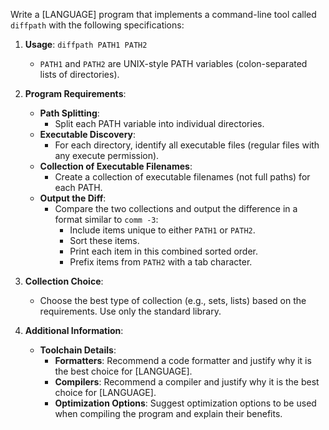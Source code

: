 Write a [LANGUAGE] program that implements a command-line tool called `diffpath` with the following specifications:

1. **Usage**: `diffpath PATH1 PATH2`
   - `PATH1` and `PATH2` are UNIX-style PATH variables (colon-separated lists of directories).

2. **Program Requirements**:
    - **Path Splitting**:
        - Split each PATH variable into individual directories.
    - **Executable Discovery**:
        - For each directory, identify all executable files (regular files with any execute permission).
    - **Collection of Executable Filenames**:
        - Create a collection of executable filenames (not full paths) for each PATH.
    - **Output the Diff**:
        - Compare the two collections and output the difference in a format similar to `comm -3`:
            - Include items unique to either `PATH1` or `PATH2`.
            - Sort these items.
            - Print each item in this combined sorted order.
            - Prefix items from `PATH2` with a tab character.

3. **Collection Choice**:
    - Choose the best type of collection (e.g., sets, lists) based on the requirements. Use only the standard library.

4. **Additional Information**:
    - **Toolchain Details**:
        - **Formatters**: Recommend a code formatter and justify why it is the best choice for [LANGUAGE].
        - **Compilers**: Recommend a compiler and justify why it is the best choice for [LANGUAGE].
        - **Optimization Options**: Suggest optimization options to be used when compiling the program and explain their benefits.
